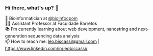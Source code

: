 ### Hi there, what's up? 👋

:dna: Bioinformatician at [@bioinfocpom](https://github.com/bioinfocpom) <br />
:man_teacher: Assistant Professor at Faculdade Barretos <br />
:books: I'm currently learning about web development, nanostring and next-generation sequencing data analysis <br />
📫 How to reach me: leo.biscassi@gmail.com | https://www.linkedin.com/in/leobiscassi/ <br />
